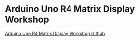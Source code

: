 # Arduino Uno R4 Matrix Display Workshop

[Arduino Uno R4 Matrix Display Workshop Github](https://github.com/UBIEEE/Workshop_Arduino-Uno-R4-Matrix-Display)
